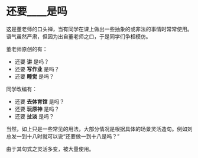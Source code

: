 # 还要\_\_\_\_是吗

这是董老师的口头禅，当有同学在课上做出一些抽象的或非法的事情时常常使用。语气虽然严肃，但因为出自董老师之口，于是同学们争相模仿。

董老师原创的有：

- 还要 **讲** 是吗？
- 还要 **写作业** 是吗？
- 还要 **睡觉** 是吗？

同学改编有：

- 还要 **去体育馆** 是吗？
- 还要 **玩原神** 是吗？
- 还要 **扯淡** 是吗？

当然，如上只是一些常见的用法，大部分情况是根据具体的场景灵活造句。例如刘总发一到十八时就可以说“还要做一到十八是吗？”

由于其句式之灵活多变，被大量使用。